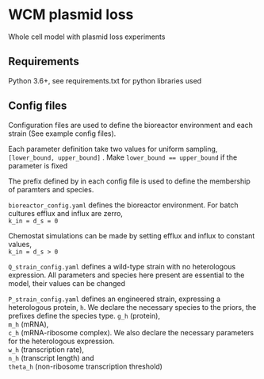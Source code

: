 # WCM plasmid loss
Whole cell model with plasmid loss experiments

## Requirements
Python 3.6+, see requirements.txt for python libraries used

## Config files
Configuration files are used to define the bioreactor environment and each strain (See example config files). 

Each parameter definition take two values for uniform sampling, `[lower_bound, upper_bound]` . Make `lower_bound == upper_bound` 
if the parameter is fixed

The prefix defined by in each config file is used to define the membership of paramters and species.


`bioreactor_config.yaml` defines the bioreactor environment. For batch cultures efflux and influx are zerro,<br />
`k_in = d_s = 0`

Chemostat simulations can be made by setting efflux and influx to constant values, <br /> `k_in = d_s > 0`


`Q_strain_config.yaml` defines a wild-type strain with no heterologous expression. 
All parameters and species here present are essential to the model, their values can be changed


`P_strain_config.yaml` defines an engineered strain, expressing a heterologous protein, `h`. We declare the necessary species
to the priors, the prefixes define the species type. `g_h` (protein), <br /> `m_h` (mRNA), <br /> `c_h` (mRNA-ribosome complex).
We also declare the necessary parameters for the heterologous expression. <br /> `w_h` (transcription rate), <br /> `n_h` (transcript length) and <br /> `theta_h` (non-ribosome transcription threshold)


